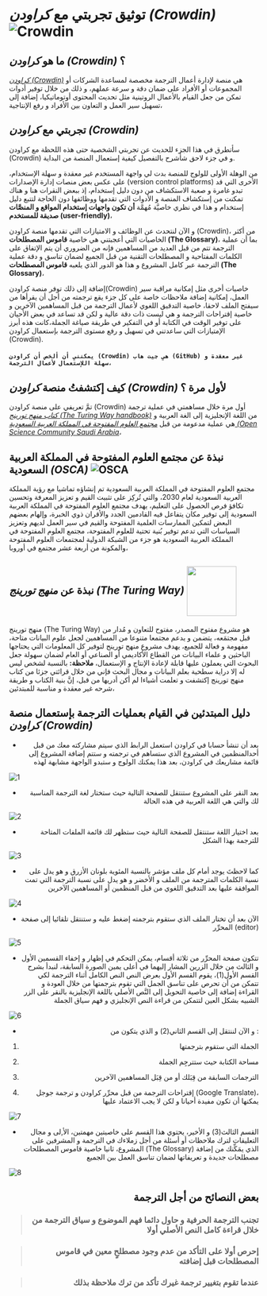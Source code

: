 # توثيق تجربتي مع *كراودن (Crowdin)* ![Crowdin](https://support.crowdin.com/assets/logos/crowdin-logo-small-black.svg)
## ما هو *كراودن (Crowdin)* ؟

*[كراودن (Crowdin)](https://crowdin.com/)* هي منصة لإدارة أعمال الترجمة مخصصة لمساعدة الشركات أو المجموعات أو الأفراد على ضمان دقة و سرعة عملهم، و ذلك من خلال توفير أدوات تمكن من جعل القيام بالأعمال الروتينية مثل تحديث المحتوى أوتوماتيكيا، إضافة إلى تسهيل سير العمل و التعاون بين الأفراد و رفع الإنتاجية،

## تجربتي مع *كراودن (Crowdin)*

سأتطرق في هذا الجزء للحديث عن تجربتي الشخصية حتى هذه اللحظة مع كراودن (Crowdin) و في جزء لاحق شأشرح بالتفصيل كيفية إستعمال المنصة من البداية.

من الوهلة الأولى للولوج للمنصة بدت لي واجهة المستخدم غير معقدة و سهلة الإستخدام، على عكس بعض منصات إدارة الإصدارات  (version control platforms) الأخرى التي قد تبدو غامرة و صعبة الاستكشاف من دون دليل إستخدام، إذ ببعض النقرات هنا و هناك تمكنت من إستكشاف المنصة و الأدوات التي تقدمها ووظائفها دون الحاجة لتتبع دليل إستخدام و هذا في نظري خاصيَّة مُهمَّة **أن تكون واجهات إستخدام المواقع و المنصَّات صديقة للمستخدم (user-friendly)**،

و الآن لنتحدث عن الوظائف و الامتيازات التي تقدمها منصة كراودن (Crowdin)، من أكثر الخاصيات التي أعجبتني هي خاصية **قاموس المصطلحات (The Glossary)**، بما أن عملية الترجمة تتم من قبل العديد من المساهمين فإنه من الضروري أن يتم الإتفاق على الكلمات المفتاحية و المصطلحات التقنية من قبل الجميع لضمان تناسق و دقة عملية الترجمة عبر كامل المشروع و هذا هو الدور الذي يلعبه **قاموس المصطلحات (The Glossary)**،

إضافة إلى ذلك توفر منصة كراودن(Crowdin) خاصيات أخرى مثل إمكانية مراقبة سير العمل، إمكانية إضافة ملاحظات خاصة على كل جزء يقع ترجمته من أجل أن يقرأها من سيفتح الملف لاحقا، خاصية التدقيق اللغوي لأعمال الترجمة من قبل المساهمين الآخرين و خاصية إقتراحات الترجمة و هي ليست ذات دقة عالية و لكن قد تساعد في بعض الأحيان على توفير الوقت في الكتابة أو في التفكير في طريقة صياغة الجملة،كانت هذه أبرز الإمتيازات التي ساعدتني في تسهيل و رفع مستوى الترجمة بإستعمال كراودن (Crowdin).

#### `يمكنني أن ألخص أن كراودن (Crowdin) هي جيت هاب (GitHub) غير معقدة و سهلة اللإستعمال لأعمال الترجمة،`

## كيف إكتشفتُ منصة *كراودن (Crowdin)* لأول مرة ؟

تمَّ تعريفي على منصة كراودن (Crowdin) أول مرة خلال مساهمتي في عملية ترجمة *[كتاب منهج تورينج (The Turing Way handbook)](https://the-turing-way.netlify.app/welcome)* من اللغة الإنجليزية إلى الغة العربية و هي عملية مدعومة من قبل *[مجتمع العلوم المفتوحة في المملكة العربية السعودية (Open Science Community Saudi Arabia](https://osc-ksa.com/)*،

## نبذة عن مجتمع العلوم المفتوحة في المملكة العربية السعودية *(OSCA)*  ![OSCA](https://raw.githubusercontent.com/Open-Science-Community-Saudi-Arabia/localisation/main/imgs/logo.png)

مجتمع العلوم المفتوحة في المملكة العربية السعودية تم إنشاؤه تماشيا مع رؤية المملكة العربية السعودية لعام 2030، والتي تُركِز على تثبيت القيم و تعزيز المعرفة وتحسين تكافؤ فرص الحصول على التعليم، يهدف مجتمع العلوم المفتوحة في المملكة العربية السعودية إلى توفير مكان يتفاعل فيه القادمين الجدد والأقران ذوي الخبرة، وإلهام بعضهم البعض لتمكين الممارسات العلمية المفتوحة والقيم في سير العمل لديهم وتعزيز السياسات التي تدعم توفير بُنية تحتية للعلوم المفتوحة، مجتمع العلوم المفتوحة في المملكة العربية السعودية هو جزء من الشبكة الدولية لمجتمعات العلوم المفتوحة والمكونة من أربعة عشر مجتمع في أوروبا،


## نبذة عن *منهج تورينج (The Turing Way)* <img src="https://raw.githubusercontent.com/alan-turing-institute/the-turing-way/main/book/website/_build/html/_static/logo.jpg" height = "100"  style = "vertical-align: middle">

منهج تورينج (The Turing Way) هو مشروع مفتوح المصدر، مفتوح للتعاون و مُدار من قبل مجتمَعه، يتضمن و يدعم مجتمعا متنوعا من المساهمين لجعل علوم البيانات متاحة، مفهومة و فعالة للجميع،  يهدف مشروع منهج تورينج لتوفير كل المعلومات التي يحتاجها الباحثين و علماء البيانات من القطاع الأكاديمي أو الصناعي أو العام لضمان سهولة جعل البحوث التي يعملون عليها قابلة لإعادة الإنتاج و الإستعمال،
**ملاحظة:** بالنسبة لشخص ليس له إلا دراية سطحية بعلم البيانات و مجال البحث فإني من خلال قرائتي جزئا من كتاب منهج تورينج إكتشفت و تعلمت أشياءا لم أكن أدريها من قبل، إنَّ بنية الكتاب و طريقة شرحه غير معقدة و مناسبة للمبتدئين،


## دليل المبتدئين في القيام بعمليات الترجمة بإستعمال منصة *كراودن (Crowdin)*

* <p align= "right"> بعد أن تنشأ حسابا في كراودن استعمل الرابط الذي سيتم مشاركته معك من قبل أحدالمنظمين في المشروع الذي ستساهم في ترجمته و ستتم إضافة المشروع إلى قائمة مشاريعك في كراودن، بعد هذا يمكنك الولوج و ستبدو الواجهة مشابهة لهذه </p>

![1](https://user-images.githubusercontent.com/100871135/164353822-b72ef680-53a4-42c3-9f87-a47ef4cc8a4b.PNG)

* <p align= "right"> بعد النقر على المشروع ستنتقل للصفحة التالية حيث ستختار لغة الترجمة المناسبة لك والتي هي اللغة العربية في هذه الحالة </p>

![2](https://user-images.githubusercontent.com/100871135/164354401-5ca81c78-d88e-4c95-8fee-bc88c7c29a70.PNG)

* <p align= "right"> بعد اختيار اللغة ستنتقل للصفحة التالية حيث ستظهر لك قائمة الملفات المتاحة للترجمة بهذا الشكل  </p>

![3](https://user-images.githubusercontent.com/100871135/164354535-b6df4436-1b78-458b-abc2-f0083fedbded.PNG)

* <p align= "right"> كما لاحظتَ يوجد أمام كل ملف مؤشر بالنسبة المئوية بلونان الأزرق و هو يدل على نسبة الكلمات المترجمة من الملف و الأخضر و هو يدل على نسبة الترجمة التي تمت الموافقة عليها بعد التدقيق اللغوي من قبل المنظمين أو المساهمين الآخرين </p>

![4](https://user-images.githubusercontent.com/100871135/164354786-afc98b36-c1cf-4507-98b1-e2afdd5cd3ed.PNG)

* <p align= "right"> الآن بعد أن تختار الملف الذي ستقوم بترجمته إضغط عليه و ستنتقل تلقائيا إلى صفحة المحرِّر (editor) </p>

![5](https://user-images.githubusercontent.com/100871135/164354900-24965015-4ff7-4542-b47e-48e865d6c9bc.PNG)

* <p align= "right"> تتكون صفحة المحرِّر من ثلاثة أقسام، يمكن التحكم في إظهار و إخفاء القسمين الأول و الثالث من خلال الزرين المشار إليهما في أعلى يمين الصورة السابقة، لنبدأ بشرح القسم الأول(1)، يقوم القسم الأول بعرض النص النص الكامل أثناء الترجمة لكي تتمكن من أن تحرص على تناسق الجمل التي تقوم بترجمتها من خلال العودة و القراءة إضافة إلى خاصية التحويل إلى النَّص الأصلي باللغة الإنجليزية بالنقر على الزر الشبيه بشكل العين لتتمكن من قراءة النص الإنجليزي و فهم سياق الجملة </p>

![6](https://user-images.githubusercontent.com/100871135/164354986-6daf73ac-6275-4e4c-a474-b201763154b1.gif)

* <p align= "right"> و الآن لننتقل إلى القسم الثاني(2) و الذي يتكون من : </p>
1. <p align= "right"> الجملة التي ستقوم بترجمتها </p>
2. <p align= "right"> مساحة الكتابة حيث ستترجِم الجملة </p>
3. <p align= "right"> الترجمات السابقة من قِبَلك أو من قِبَل المساهمين الآخرين </p>
4. <p align= "right"> إقتراحات الترجمة من قبل محرِّر كراودن و ترجمة جوجل (Google Translate)، يمكنها أن تكون مفيدة أحيانا و لكن لا يجب الاعتماد عليها </p>

![7](https://user-images.githubusercontent.com/100871135/164355206-985022ee-cc19-4451-acfb-bafa742c95c7.PNG)

* <p align= "right"> القسم الثالث(3) و الأخير، يحتوي هذا القسم على خاصيتين مهمتين، الأ,لى و مجال التعليقات لترك ملاحظات أو أسئلة من أجل زملاءك في الترجمة و المشرفين على المشروع، ثانيا خاصية قاموس المصطلحات (The Glossary) الذي يمَكِّنك من إضافة مصطلحات جديدة و تعريفاتها لضمان تناسق العمل بين الجميع </p>

![8](https://user-images.githubusercontent.com/100871135/164355257-2da9245b-24f5-4b7a-92f6-31edc9611e1f.gif)

## <p align= "right">بعض النصائح من أجل الترجمة </p>

>### <p align= "right"> تجنب الترجمة الحرفية و حاول دائما فهم الموضوع و سياق الترجمة من خلال قراءة كامل النص الأصلي أولا</p>

>### <p align= "right">إحرص أولا على التأكد من عدم وجود مصطلحٍ معين في قاموس المصطلحات قبل إضافته</p>

>### <p align= "right">عندما تقوم بتغيير ترجمة غيرك تأكد من ترك ملاحظة بذلك</p>

